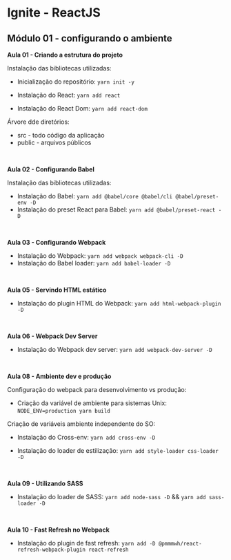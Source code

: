 # Ignite - ReactJS

## Módulo 01 - configurando o ambiente

**Aula 01 - Criando a estrutura do projeto**

Instalação das bibliotecas utilizadas:

- Inicialização do repositório: `yarn init -y`

- Instalação do React:  `yarn add react`

- Instalação do React Dom: `yarn add react-dom`

Árvore dde diretórios:
  - src - todo código da aplicação 
  - public - arquivos públicos
<br/>

**Aula 02 - Configurando Babel**

Instalação das bibliotecas utilizadas:

- Instalação do Babel: `yarn add @babel/core @babel/cli @babel/preset-env -D`
- Instalação do preset React para Babel: `yarn add @babel/preset-react -D`
<br/>

**Aula 03 - Configurando Webpack**
- Instalação do Webpack: `yarn add webpack webpack-cli -D`
- Instalação do Babel loader: `yarn add babel-loader -D`
<br/>

**Aula 05 - Servindo HTML estático**
- Instalação do plugin HTML do Webpack: `yarn add html-webpack-plugin -D`
<br />

**Aula 06 - Webpack Dev Server**
- Instalação do Webpack dev server: `yarn add webpack-dev-server -D`
<br/>

**Aula 08 - Ambiente dev e produção**

Configuração do webpack para desenvolvimento vs produção:
- Criação da variável de ambiente para sistemas Unix: `NODE_ENV=production yarn build`

Criação de variáveis ambiente independente do SO:
- Instalação do Cross-env: `yarn add cross-env -D`

- Instalação do loader de estilização: `yarn add style-loader css-loader -D`
<br/>

**Aula 09 - Utilizando SASS**

- Instalação do loader de SASS: `yarn add node-sass -D` && `yarn add sass-loader -D`
<br />

**Aula 10 - Fast Refresh no Webpack**

- Instalação do plugin de fast refresh: `yarn add -D @pmmmwh/react-refresh-webpack-plugin react-refresh`